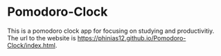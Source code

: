 # Pomodoro-Clock
This is a pomodoro clock app for focusing on studying and productivitiy. 
The url to the website is https://phinias12.github.io/Pomodoro-Clock/index.html.
